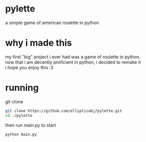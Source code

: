 # pylette
a simple game of american roulette in python  

# why i made this
my first "big" project i ever had was a game of roulette in python.  
now that i am decently proficient in python, i decided to remake it  
i hope you enjoy this :3  

# running
git clone   
```bash
git clone https://github.com/ellipticobj/pylette.git
cd ./pylette
```

then run main.py to start  
```bash
python main.py
```
